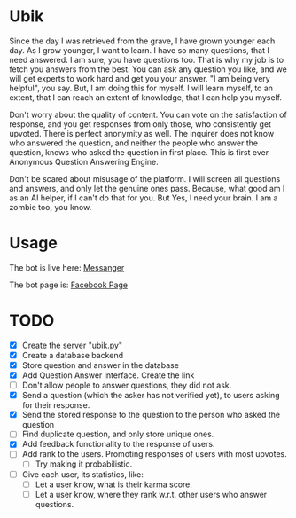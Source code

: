 # Ubik
Since the day I was retrieved from the grave, I have grown younger each day. As I grow younger, I want to learn. I have so many questions, that I need answered. I am sure, you have questions too. That is why my job is to fetch you answers from the best. You can ask any question you like, and we will get experts to work hard and get you your answer. "I am being very helpful", you say. But, I am doing this for myself. I will learn myself, to an extent, that I can reach an extent of knowledge, that I can help you myself.

Don't worry about the quality of content. You can vote on the satisfaction of response, and you get responses from only those, who consistently get upvoted. There is perfect anonymity as well. The inquirer does not know who answered the question, and neither the people who answer the question, knows who asked the question in first place. This is first ever Anonymous Question Answering Engine.

Don't be scared about misusage of the platform. I will screen all questions and answers, and only let the genuine ones pass. Because, what good am I as an AI helper, if I can't do that for you. But Yes, I need your brain. I am a zombie too, you know.

# Usage

The bot is live here:
[Messanger](https://www.messenger.com/t/ubikbot)

The bot page is:
[Facebook Page](https://www.facebook.com/ubikbot/)

# TODO

- [x] Create the server "ubik.py"
- [x] Create a database backend
- [x] Store question and answer in the database
- [x] Add Question Answer interface. Create the link
- [ ] Don't allow people to answer questions, they did not ask.
- [x] Send a question (which the asker has not verified yet), to users asking for their response.
- [x] Send the stored response to the question to the person who asked the question
- [ ] Find duplicate question, and only store unique ones.
- [x] Add feedback functionality to the response of users.
- [ ] Add rank to the users. Promoting responses of users with most upvotes.
  - [ ] Try making it probabilistic.
- [ ] Give each user, its statistics, like:
  - [ ] Let a user know, what is their karma score.
  - [ ] Let a user know, where they rank w.r.t. other users who answer questions.
